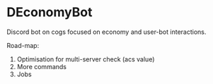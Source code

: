 # DEconomyBot
Discord bot on cogs focused on economy and user-bot interactions.

Road-map:
1. Optimisation for multi-server check (acs value)
2. More commands
3. Jobs